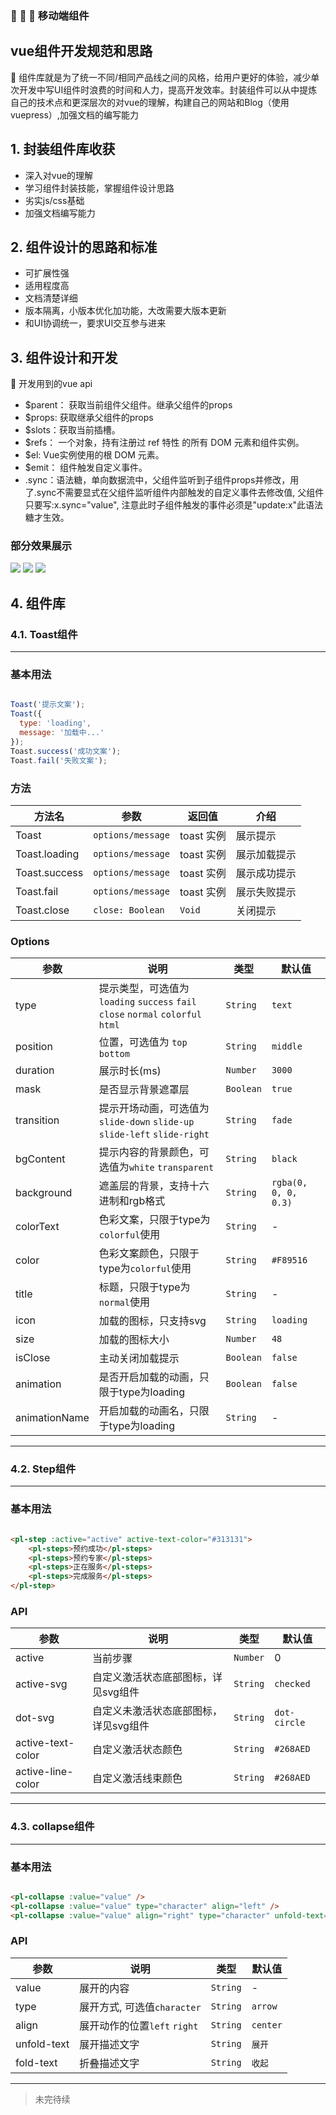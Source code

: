 ### :tada: :tada: :tada: 移动端组件

## vue组件开发规范和思路

:100: 组件库就是为了统一不同/相同产品线之间的风格，给用户更好的体验，减少单次开发中写UI组件时浪费的时间和人力，提高开发效率。封装组件可以从中提炼自己的技术点和更深层次的对vue的理解，构建自己的网站和Blog（使用vuepress）,加强文档的编写能力

## 1. 封装组件库收获
- 深入对vue的理解
- 学习组件封装技能，掌握组件设计思路
- 劣实js/css基础
- 加强文档编写能力

## 2. 组件设计的思路和标准
- 可扩展性强
- 适用程度高
- 文档清楚详细
- 版本隔离，小版本优化加功能，大改需要大版本更新
- 和UI协调统一，要求UI交互参与进来

## 3. 组件设计和开发
:100: 开发用到的vue api
- $parent： 获取当前组件父组件。继承父组件的props
- $props: 获取继承父组件的props
- $slots：获取当前插槽。
- $refs： 一个对象，持有注册过 ref 特性 的所有 DOM 元素和组件实例。
- $el: Vue实例使用的根 DOM 元素。
- $emit： 组件触发自定义事件。
- .sync：语法糖，单向数据流中，父组件监听到子组件props并修改，用了.sync不需要显式在父组件监听组件内部触发的自定义事件去修改值, 父组件只要写:x.sync="value", 注意此时子组件触发的事件必须是"update:x"此语法糖才生效。

### 部分效果展示
![](https://user-gold-cdn.xitu.io/2019/5/23/16ae3e5553970921?w=361&h=642&f=gif&s=1201931)
![](https://user-gold-cdn.xitu.io/2019/5/23/16ae3eff314deb33?w=381&h=672&f=gif&s=44496)
![](https://user-gold-cdn.xitu.io/2019/5/23/16ae35430e58923b?w=413&h=733&f=gif&s=73782)

## 4. 组件库
### 4.1. Toast组件
---
### 基本用法
``` js

Toast('提示文案');
Toast({
  type: 'loading',
  message: '加载中...'
});
Toast.success('成功文案');
Toast.fail('失败文案');

```

### 方法
|       方法名      |          参数        |    返回值  |      介绍      |
|----------------|----------------------|------------|----------------|
| Toast          | `options/message`  | toast 实例 | 展示提示       |
| Toast.loading  | `options/message`  | toast 实例 | 展示加载提示   |
| Toast.success  | `options/message`  | toast 实例 | 展示成功提示   |
| Toast.fail     | `options/message`  | toast 实例 | 展示失败提示   |
| Toast.close    | `close: Boolean`     | `Void`     | 关闭提示       |

### Options
|       参数    |                                   说明                                   |   类型   | 默认值 |
|---------------|--------------------------------------------------------------------------|----------|--------|
| type     |提示类型，可选值为`loading` `success` `fail` `close` `normal` `colorful` `html`| `String` | `text` |
| position | 位置，可选值为 `top bottom`                    |  `String`  | `middle`   |
| duration | 展示时长(ms)                                   |  `Number`  | `3000`     |
| mask     | 是否显示背景遮罩层                             |  `Boolean` | `true`     |
|transition| 提示开场动画，可选值为`slide-down` `slide-up` `slide-left` `slide-right` |  `String`    | `fade`    |
| bgContent| 提示内容的背景颜色，可选值为`white` `transparent`|  `String`  | `black`    |
|background| 遮盖层的背景，支持十六进制和rgb格式            |  `String`  |  `rgba(0, 0, 0, 0.3)`  |
| colorText| 色彩文案，只限于type为`colorful`使用           |  `String`  | -          |
| color    | 色彩文案颜色，只限于type为`colorful`使用       |  `String`  | `#F89516`  |
| title    | 标题，只限于type为`normal`使用                 |  `String`  | -          |
| icon     | 加载的图标，只支持svg                          |  `String`  | `loading`  |
| size     | 加载的图标大小                                 |  `Number`  | `48`       |
| isClose  | 主动关闭加载提示                               |  `Boolean` | `false`    |
| animation| 是否开启加载的动画，只限于type为loading            |  `Boolean` | `false`    |
| animationName| 开启加载的动画名，只限于type为loading        |  `String`  | -          |
---
### 4.2. Step组件
---
### 基本用法
``` html

<pl-step :active="active" active-text-color="#313131">
    <pl-steps>预约成功</pl-steps>
    <pl-steps>预约专家</pl-steps>
    <pl-steps>正在服务</pl-steps>
    <pl-steps>完成服务</pl-steps>
</pl-step>
```
### API
|       参数      |         说明        |    类型  |      默认值    |
|-----------------|---------------------|----------|----------------|
| active            | 当前步骤                         | `Number` | 0       |
| active-svg        | 自定义激活状态底部图标，详见svg组件  | `String` | `checked`   |
| dot-svg           | 自定义未激活状态底部图标，详见svg组件| `String` | `dot-circle`|
| active-text-color | 自定义激活状态颜色               | `String` | `#268AED`   |
| active-line-color | 自定义激活线束颜色               | `String` | `#268AED`   |
---
### 4.3. collapse组件
---
### 基本用法
``` html

<pl-collapse :value="value" />
<pl-collapse :value="value" type="character" align="left" />
<pl-collapse :value="value" align="right" type="character" unfold-text="详细" fold-text="挂起" />
```
### API
|       参数      |         说明        |    类型  |      默认值    |
|-----------------|---------------------|----------|----------------|
| value           | 展开的内容                     | `String`       | -       |
| type            | 展开方式, 可选值`character`    | `String`       | `arrow` |
| align           | 展开动作的位置`left` `right`   | `String`       | `center`|
| unfold-text     | 展开描述文字                   | `String`       | `展开`  |
| fold-text       | 折叠描述文字                   | `String`       | `收起`  |
---

> 未完待续